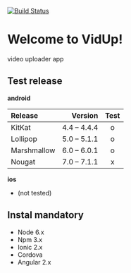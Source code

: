 [![Build Status](https://travis-ci.org/Peterfurax/ori.svg?branch=master)](https://travis-ci.org/Peterfurax/ori)


Welcome to VidUp!
===================

video uploader app

Test release
-------------
**android**

| Release     | Version     | Test |
| :-------    | ----:       | :--: |
| KitKat      | 4.4 – 4.4.4 |   o  |
| Lollipop    | 5.0 – 5.1.1 |   o  |
| Marshmallow | 6.0 – 6.0.1 |   o  |
| Nougat      | 7.0 – 7.1.1 |   x  |


**ios**
- (not tested)

Instal mandatory
-------------

- Node 6.x
- Npm 3.x
- Ionic 2.x
- Cordova
- Angular 2.x

